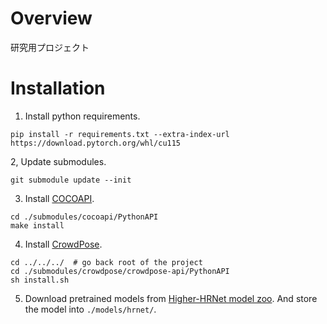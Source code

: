 # Overview
研究用プロジェクト

# Installation
1. Install python requirements.
```
pip install -r requirements.txt --extra-index-url https://download.pytorch.org/whl/cu115
```

2, Update submodules.
```
git submodule update --init
```

3. Install [COCOAPI](https://github.com/cocodataset/cocoapi).
```
cd ./submodules/cocoapi/PythonAPI
make install
```

4. Install [CrowdPose](https://github.com/Jeff-sjtu/CrowdPose.git).
```
cd ../../../  # go back root of the project
cd ./submodules/crowdpose/crowdpose-api/PythonAPI
sh install.sh
```

5. Download pretrained models from [Higher-HRNet model zoo](https://drive.google.com/drive/folders/1bdXVmYrSynPLSk5lptvgyQ8fhziobD50).
And store the model into ```./models/hrnet/```.
